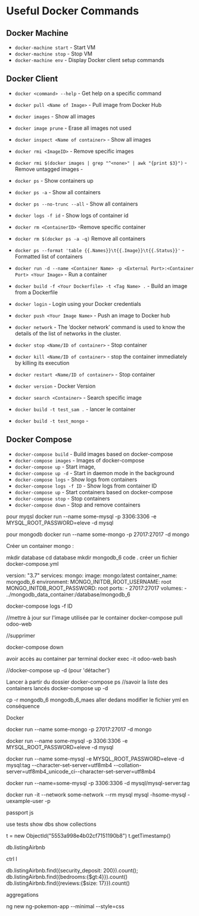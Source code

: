 # Useful Docker Commands
    

## Docker Machine

- `docker-machine start` - Start VM
- `docker-machine stop` - Stop VM
- `docker-machine env` - Display Docker client setup commands

## Docker Client

- `docker <command> --help` - Get help on a specific command
- `docker pull <Name of Image>` - Pull image from Docker Hub
- `docker images` - Show all images
- `docker image prune` - Erase all images not used
- `docker inspect <Name of container>` - Show all images
- `docker rmi <ImageID>` - Remove specific images
- `docker rmi $(docker images | grep "^<none>" | awk "{print $3}")` - Remove untagged images - <none>
- `docker ps` - Show containers up
- `docker ps -a` - Show all containers
- `docker ps --no-trunc --all` - Show all containers
- `docker logs -f id` - Show logs of container id
- `docker rm <ContainerID>` -Remove specific container
- `docker rm $(docker ps -a -q)` Remove all containers
- `docker ps --format 'table {{.Names}}\t{{.Image}}\t{{.Status}}'` - Formatted list of containers
- `docker run -d --name <Container Name> -p <External Port>:<Container Port> <Your Image>` - Run a container
- `docker build -f <Your Dockerfile> -t <Tag Name> .` - Build an image from a Dockerfile
- `docker login` - Login using your Docker credentials
- `docker push <Your Image Name>` - Push an image to Docker hub
- `docker network` - The ‘docker network’ command is used to know the details of the list of networks in the cluster.
- `docker stop <Name/ID of container>` - Stop container
- `docker kill <Name/ID of container>` - stop the container immediately by killing its execution
- `docker restart <Name/ID of container>` - Stop container
- `docker version` - Docker Version
- `docker search <Container>` - Search specific image


- `docker build -t test_sam .` - lancer le container
- `docker build -t test_mongo` -


## Docker Compose

- `docker-compose build` - Build images based on docker-compose 
- `docker-compose images` - Images of docker-compose 
- `docker-compose up` - Start image, 
- `docker-compose up -d` - Start in daemon mode in the background
- `docker-compose logs` - Show logs from containers
- `docker-compose logs -f ID` - Show logs from container ID
- `docker-compose up` - Start containers based on docker-compose
- `docker-compose stop` - Stop containers
- `docker-compose down` - Stop and remove containers





pour myqsl 
docker run --name some-mysql -p 3306:3306 -e MYSQL_ROOT_PASSWORD=eleve -d mysql

pour mongodb
docker run --name some-mongo -p 27017:27017 -d mongo 


Créer un container mongo :

mkdir database
cd database
mkdir mongodb_6
code .
créer un fichier docker-compose.yml

version: "3.7"
services:
  mongo:
    image: mongo:latest
    container_name: mongodb_6
    environment:
      MONGO_INITDB_ROOT_USERNAME: root
      MONGO_INITDB_ROOT_PASSWORD: root
    ports:
      - 27017:27017
    volumes:
      - ../mongodb_data_container:/database/mongodb_6




docker-compose logs -f ID

//mettre à jour sur l'image utilisée par le container
docker-compose pull odoo-web


//supprimer

docker-compose down

avoir accès au container par terminal
docker exec -it odoo-web bash


//docker-compose up -d (pour 'détacher')


Lancer à partir du dossier
docker-compose ps 
//savoir la liste des containers lancés 
docker-compose up -d



cp -r mongodb_6 mongodb_6_maes
aller dedans
modifier le fichier yml en conséquence


Docker

docker run --name some-mongo -p 27017:27017 -d mongo 

docker run --name some-mysql -p 3306:3306 -e MYSQL_ROOT_PASSWORD=eleve -d mysql 

docker run --name some-mysql -e MYSQL_ROOT_PASSWORD=eleve -d mysql:tag --character-set-server=utf8mb4 --collation-server=utf8mb4_unicode_ci--character-set-server=utf8mb4

docker run --name=some-mysql -p 3306:3306 -d mysql/mysql-server:tag 

docker run -it --network some-network --rm mysql mysql -hsome-mysql -uexample-user -p

passport js



use tests
show dbs
show collections

t = new ObjectId("5553a998e4b02cf7151190b8")
t.getTimestamp()

db.listingAirbnb

ctrl l 

db.listingAirbnb.find({security_deposit: 200}).count();
db.listingAirbnb.find({bedrooms:{$gt:4}}).count()
db.listingAirbnb.find({reviews:{$size: 17}}).count()


aggregations



ng new ng-pokemon-app --minimal --style=css